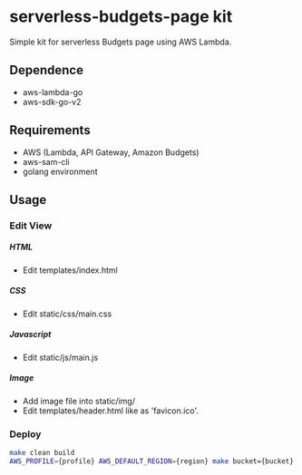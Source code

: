 # serverless-budgets-page kit
Simple kit for serverless Budgets page using AWS Lambda.


## Dependence
- aws-lambda-go
- aws-sdk-go-v2


## Requirements
- AWS (Lambda, API Gateway, Amazon Budgets)
- aws-sam-cli
- golang environment


## Usage

### Edit View
##### HTML
- Edit templates/index.html

##### CSS
- Edit static/css/main.css

##### Javascript
- Edit static/js/main.js

##### Image
- Add image file into static/img/
- Edit templates/header.html like as 'favicon.ico'.

### Deploy
```bash
make clean build
AWS_PROFILE={profile} AWS_DEFAULT_REGION={region} make bucket={bucket} stack={stack name} deploy
```
